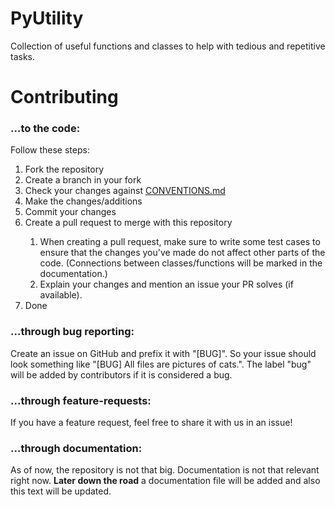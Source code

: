 # PyUtility
Collection of useful functions and classes to help with tedious and repetitive tasks.

# Contributing
<h3>...to the code:</h3>
<p>Follow these steps:
<ol>
<li>Fork the repository</li>
<li>Create a branch in your fork</li>
<li>Check your changes against <a href="https://github.com/LeVoid/PyUtility/edit/main/CONVENTIONS.md">CONVENTIONS.md</a></li>
<li>Make the changes/additions</li>
<li>Commit your changes</li>
<li>Create a pull request to merge with this repository</li>
  <ol>
  <li>When creating a pull request, make sure to write some test cases to ensure that the changes you've made do not affect other parts of the code. (Connections between classes/functions will be marked in the documentation.)</li>
  <li>Explain your changes and mention an issue your PR solves (if available).</li>
  </ol>
<li>Done</li>
</ol>

<h3>...through bug reporting:</h3>
Create an issue on GitHub and prefix it with "[BUG]". So your issue should look something like "[BUG] All files are pictures of cats.". The label "bug" will be added by contributors if it is considered a bug.

<h3>...through feature-requests:</h3>
If you have a feature request, feel free to share it with us in an issue!

<h3>...through documentation:</h3>
As of now, the repository is not that big. Documentation is not that relevant right now.
<b>Later down the road</b> a documentation file will be added and also this text will be updated.
